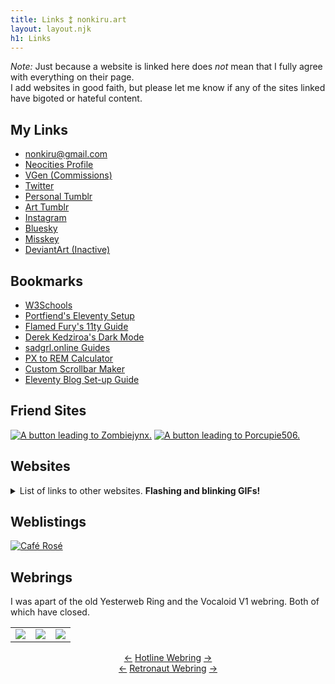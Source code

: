 ```yaml
---
title: Links ⁑ nonkiru.art
layout: layout.njk
h1: Links
---
```

*Note:* Just because a website is linked here does *not* mean that I fully agree with everything on their page. 
<br>I add websites in good faith, but please let me know if any of the sites linked have bigoted or hateful content.

## My Links
- [nonkiru@gmail.com](mailto:nonkiru@gmail.com)
- [Neocities Profile](https://neocities.org/site/nonkiru)
- [VGen (Commissions)](https://vgen.co/nonkiru)
- [Twitter](https://twitter.com/nonkiru_)
- [Personal Tumblr](https://nonkiru-personal.tumblr.com/)
- [Art Tumblr](https://nonkiru.tumblr.com/)
- [Instagram](https://www.instagram.com/non.kiru/)
- [Bluesky](https://bsky.app/profile/nonkiru.art)
- [Misskey](https://misskey.io/@nonkiru)
- [DeviantArt (Inactive)](https://www.deviantart.com/nonkiru)

## Bookmarks
- [W3Schools](https://www.w3schools.com/)
- [Portfiend's Eleventy Setup](https://portfiend.quest/p/resource/guides/my-eleventy-setup/)
- [Flamed Fury's 11ty Guide](https://flamedfury.com/guides/11ty-homepage-neocities/)
- [Derek Kedziroa's Dark Mode](https://derekkedziora.com/blog/dark-mode-revisited)
- [sadgrl.online Guides](https://sadgrl.online/learn/)
- [PX to REM Calculator](https://nekocalc.com/px-to-rem-converter)
- [Custom Scrollbar Maker](https://codepen.io/stephenpaton-tech/full/JjRvGmY)
- [Eleventy Blog Set-up Guide](https://cfjedimaster.github.io/eleventy-blog-guide/guide.html)

## Friend Sites
<a href="https://zombiejynx.neocities.org/"><img src="../assets/img/buttons/jynxbuttonANIMATED.gif" alt="A button leading to Zombiejynx."></a>
<a href="https://porcupie506.neocities.org/"><img src="../assets/img/buttons/porcupie.gif" alt="A button leading to Porcupie506."></a>

## Websites
<details>
<summary>List of links to other websites. <b>Flashing and blinking GIFs!</b></summary>
<a href="https://arunyi.art/"><img src="../assets/img/buttons/arunyi.gif" alt="A button leading to Arunyi."></a>
<a href="http://berry.heartette.net/"><img src="../assets/img/buttons/novemberry.gif" alt="A button leading to Novemberry."></a>
<a href="https://cinni.net/"><img src="../assets/img/buttons/cinni.gif" alt="A button leading to Cinni's Dream Home."></a>
<a href="https://fraildoll111.wixsite.com/mabelsdollhouse"><img src="../assets/img/buttons/mabel.png" alt="A button leading to Mabel."></a>
<a href="https://www.lovetiny.art/"><img src="../assets/img/buttons/lovetinybutton.gif" alt="A button leading to Lovetiny."></a>
<a href="https://allyratworld.com/"><img src="../assets/img/buttons/allyrat.png" alt="A button leading to AllyRat."></a>
<a href="https://nine-moonbeams.neocities.org/"><img src="../assets/img/buttons/nine-moonbeams.gif" alt="A button leading to Nine-Moonbeams."></a>
<a href="https://lazer-bunny.neocities.org/"><img src="../assets/img/buttons/lazer-bunny.gif" alt="A button leading to Lazer-Bunny."></a>
<a href="https://theabsoluterealm.com/"><img src="../assets/img/buttons/arbutton.gif" alt="A button leading to The Absolute Realm."></a>
<a href="https://cursedfate.neocities.org/"><img src="../assets/img/buttons/cursedfate.png" alt="A button leading to Cursed Fate."></a>
<a href="https://xandra.cc/"><img src="../assets/img/buttons/alexandra.png" alt="A button leading to the Museum of Alexandra."></a>
<a href="https://linwood.neocities.org/"><img src="../assets/img/buttons/linwoodbutton.png" alt="A button leading to Linwood."></a>
<a href="https://cadence.moe/"><img src="../assets/img/buttons/cadence_now.png" alt="A button leading to Cadence Now."></a>
<a href="https://le.alphamethyl.barr0w.net/~elysia"><img src="../assets/img/buttons/elysia.png" alt="A button leading to Elysia's Website."></a>
<a href="https://middlepot.com/"><img src="../assets/img/buttons/middlepot.png" alt="A button leading to MiddlePot."></a>
<a href="https://comfort.neocities.org/"><img src="../assets/img/buttons/comfort-pixel.gif" alt="A button leading to Comfort."></a>
<a href="https://mysweetpiano.neocities.org/"><img src="../assets/img/buttons/mysweetpiano.gif" alt="A button leading to My Sweet Piano."></a>
<a href="https://adilene.net/"><img src="../assets/img/buttons/adilene.png" alt="A button leading to Adilene."></a>
<a href="https://the-rusty.zone/home"><img src="../assets/img/buttons/rustyzone.gif" alt="A button leading to The Rusty Zone."></a>
<a href="https://portfiend.quest/"><img src="../assets/img/buttons/portfiend.png" alt="A button leading to PORTFIEND."></a>
<a href="https://loves1ck.neocities.org/"><img src="../assets/img/buttons/lovesick.png" alt="A button leading to loves1ck."></a>
<a href="https://sugarblush.neocities.org/"><img src="../assets/img/buttons/sugarblush-button.png" alt="A button leading to SugarBlush."></a>
<a href="https://mikufan3939.neocities.org/"><img src="../assets/img/buttons/mikuhell.png" alt="A button leading to mikufan3939."></a>
<a href="https://rotten1rainbow508.neocities.org/"><img src="../assets/img/buttons/rottenrainbow.gif" alt="A button leading to rotten1rainbow508."></a>
<a href="https://www.bikobatanari.art"><img src="../assets/img/buttons/bikobatanari.gif" alt="A button leading to bikobatanari."></a>
<a href="https://bloodtypeoh.neocities.org"><img src="../assets/img/buttons/bloodtypeoh_butt.gif" alt="A button leading to bloodtypeoh."></a>
<a href="https://swirl.neocities.org/"><img src="../assets/img/buttons/swirlbutton.gif" alt="A button leading to swirl."></a>
<a href="https://melokaji.neocities.org/"><img src="../assets/img/buttons/melobutton.gif" alt="A button leading to melokaji."></a>
<a href="https://cloverbell.neocities.org/"><img src="../assets/img/buttons/cloverbell.gif" alt="A button leading to cloverbell."></a>
<a href="https://jasm1nii.xyz/"><img src="../assets/img/buttons/jasmines-journal.png" alt="A button leading to jasmine's journal."></a>
<a href="https://dokode.moe/"><img src="../assets/img/buttons/dokodemobutton3.gif" alt="A button leading to dokodemo."></a>
<a href="https://a0i.neocities.org/"><img src="../assets/img/buttons/aoi.gif" alt="A button leading to aoi."></a>
<a href="https://wappydog.neocities.org/"><img src="../assets/img/buttons/wappy.gif" alt="A button leading to wappydog."></a>
<a href="https://whiona.me/"><img src="../assets/img/buttons/whiona_button.png" alt="A button leading to whiona."></a>
<a href="https://virtualobserver.moe/"><img src="../assets/img/buttons/virtualobserver.png" alt="A button leading to virtualobserver."></a>
<a href="https://jeith.neocities.org/"><img src="../assets/img/buttons/jeith.jpg" alt="A button leading to jeith."></a>
<a href="https://kikapi.neocities.org/"><img src="../assets/img/buttons/kikapi.gif" alt="A button leading to kikapi."></a>
<a href="https://fatgrrlz.neocities.org/"><img src="../assets/img/buttons/fatgrlz.gif" alt="A button leading to fatgrlz."></a>
<a href="https://prismatic-realm.net/"><img src="../assets/img/buttons/prismatic-realm.gif" alt="A button leading to Prismatic-Realm."></a>
<a href="https://lostletters.neocities.org/"><img src="../assets/img/buttons/LostLetters88x31.gif" alt="A button leading to Lost Letters."></a>
<a href="https://taffy.neocities.org/"><img src="../assets/img/buttons/taffybutton2023.gif" alt="A button leading to Taffy."></a>
<a href="https://fri11s.neocities.org" target="_blank"><span style="clip:rect(0 0 0 0);clip-path:inset(50%);height:1px;overflow:hidden;position:absolute;white-space:nowrap;width:1px">Frills' internet emporium</span><style>@keyframes fri11sl{0%{fill:hsl(255,70%,70%)}10%{fill:hsl(330,100%,40%)}50%{fill:hsl(10,100%,50%)}60%{fill:hsl(51,100%,50%)}80%{fill:hsl(153,100%,40%)}100%{fill:hsl(204,100%,50%)}}.frillsl-tx{fill: hsl(330, 70%, 70%)}@media (prefers-reduced-motion: no-preference){.frillsl-tx{animation: fri11sl 10s 0s infinite forwards alternate}}</style><svg xmlns="http://www.w3.org/2000/svg" width="88" height="31" aria-hidden="true"><path fill="#fff0f5" d="M83 0H5a5 5 0 0 0-5 5v21a5 5 0 0 0 5 5h78a5 5 0 0 0 5-5V5a5 5 0 0 0-5-5Z"/><path class="frillsl-tx" d="M23.8 17c.5.3.7.8.7 1.6 0 1-.4 1.7-1.2 2-1 .4-2.2.5-3.4.5h-4.2v1.8c0 2.1-.8 3.2-2.5 3.2-1.4 0-2.5-.8-3.3-2.4-.8-1.5-1.2-4-1.2-7.4 0-2 .4-3.9 1.3-5.5 1.6-3 5-5 8.4-5.1 2.8-.2 6.8 1 6.8 4.3s-3.2 3.4-5.7 3.4c-1.7 0-4.1.7-4.1 2.7h3.7c1.5 0 3.4 0 4.7.9Zm6 9.1c-1.2 0-2-.7-2.5-2.2-.7-2.8-1-6.1-.4-9 .3-1.6 1.1-2.8 2.7-2.8 1 0 2 .4 2.2 1.4a4 4 0 0 1 1.7-.8c1.4-.4 2.8-.4 4.1.2 1.4.6 2.8 2.3 2.1 3.9-.4.9-1.2 1.4-2.2 1.4-1.7 0-2.8-1-4.2.5-1.2 1.2-.8 3.3-.9 4.8 0 1.5-1 2.6-2.6 2.6Zm14-14.1c-2 0-3.3-1.8-3.3-3.6 0-2 1.5-3.5 3.4-3.5 2 0 3.4 1.6 3.4 3.5S45.7 12 43.8 12Zm0 14.1c-1.6 0-2.3-1.2-2.4-2.7-.3-2.5-.3-5 0-7.4.2-1.4 1-2.5 2.5-2.5s2.3 1.3 2.5 2.7c.3 2.5.3 5 0 7.4-.3 1.5-.9 2.5-2.6 2.5Zm8.4 0c-2.3 0-3-2.4-3.2-4.3a58 58 0 0 1 0-11.6c.2-2 .8-4.5 3.2-4.5 2.4 0 3.2 3.8 3.3 4.5.3 3.8.2 7.7-.2 11.5-.1 1.8-.9 4.4-3.1 4.4Zm8.3 0c-2.3 0-3-2.4-3.2-4.3a58 58 0 0 1 0-11.6c.2-2 1-4.5 3.3-4.5 2.4 0 3 2.5 3.2 4.5.3 3.8.3 7.7-.1 11.5-.1 1.9-1 4.4-3.2 4.4Zm10 0c-1.8 0-5.6-.5-5.6-3 0-.6.2-1 .6-1.4.4-.3 1-.5 1.5-.5 1 0 1.5.8 2.3.9.6 0 .9-.7.3-1l-2.1-.9c-1.4-.8-2.7-1.8-2.6-3.5 0-1.7 1.6-3 3.1-3.7 2-.8 4.3-.7 6.4-.1 1.3.4 2.9 1.5 2.9 3 0 1.6-1.9 2.3-3.2 1.5-.4-.2-1.3-.5-1.5 0-.1.5.2.8.6.9 1.1.4 2 .9 2.7 1.4a3 3 0 0 1 1 2.4c0 1.2-.5 2.2-1.7 3-1.2.7-2.7 1-4.7 1Z"/><path fill="gold" d="M76.2 4.2a2 2 0 0 1 1.5 1.5 2 2 0 0 1 1.6-1.5V4a2 2 0 0 1-1.5-1.5h-.1A2 2 0 0 1 76.2 4c-.1 0-.1.1 0 .2ZM71 7.3a3.7 3.7 0 0 1 2.6 2.6h.3a3.7 3.7 0 0 1 2.6-2.6c.1 0 .1-.2 0-.2a3.6 3.6 0 0 1-2.6-2.7h-.3A3.7 3.7 0 0 1 71 7.1c-.1 0-.1.1 0 .2ZM75.4 11.4a5.5 5.5 0 0 1 4 4h.3a5.5 5.5 0 0 1 4-4v-.3a5.5 5.5 0 0 1-4-4c0-.1-.3-.1-.4 0a5.5 5.5 0 0 1-3.9 4c-.2 0-.2.3 0 .3Z"/></svg></a>
</details>

## Weblistings

<a href="https://allyratworld.com/cafe/rose"><img src="../assets/img/88x31melo.png" alt="Café Rosé"></a>

## Webrings
I was apart of the old Yesterweb Ring and the Vocaloid V1 webring. Both of which have closed.
<div class="webrings" style="text-align: center; margin-left: auto; margin-right: auto;">

<!-- NEOSSG -->
<div id='neossg' style="text-align: center; margin-left: auto; margin-right: auto;">
  <script type="text/javascript" src="https://neossg.neocities.org/onionring-variables.js"></script>
  <script type="text/javascript" src="https://neossg.neocities.org/onionring-widget.js"></script>
</div>

<!-- Ladies of the Links -->
<table>
<tr>
<td><a href="https://webri.ng/webring/ladiesofthelinks/previous?via=https%3A%2F%2Fnonkiru.art"><img src="../assets\img\buttons\ladiesofthelink1.gif"></a></td>
<td><a href="https://ladiesofthe.link/"><img src="../assets\img\buttons\ladiesofthelink.gif"></a></td>
<td><a href="https://webri.ng/webring/ladiesofthelinks/next?via=https%3A%2F%2Fnonkiru.art"><img src="../assets\img\buttons\ladiesofthelink2.gif"></a></td>
</tr>
</table>
		


<!-- furry webring -->
<div id='furryring'>
        <script type="text/javascript" src="https://furryring.neocities.org/onionring-variables.js"></script>
        <script type="text/javascript" src="https://furryring.neocities.org/onionring-widget.js"></script>
</div>

<!-- hotline webring -->
<div class="yw-nav" style="display: inline;">
    <a href="https://hotlinewebring.club/nonkiru/previous"><-</a>
</div>
<div class="yw-nav" style="display: inline;">
    <a href="https://hotlinewebring.club/">Hotline Webring</a>
</div>
<div class="yw-nav" style="display: inline;">
    <a href="https://hotlinewebring.club/nonkiru/next">-></a>
</div>

<br>

<!-- retronaut webring -->
<div class="yw-nav" style="display: inline;">
    <a href="https://webring.dinhe.net/prev/https://nonkiru.art"><-</a>
</div>
<div class="yw-nav" style="display: inline;">
    <a href="https://webring.dinhe.net/">Retronaut Webring</a>
</div>
<div class="yw-nav" style="display: inline;">
    <a href="https://webring.dinhe.net/next/https://nonkiru.art">-></a>
</div>

<!-- null webring -->
<br><script src="https://nuthead.neocities.org/ring/ring.js"></script>


<!-- vocaloid webring -->
<div id="vocaring"><script src="https://webring.adilene.net/webring.js"></script></div>

<br>

<!-- autistic webring -->
<div id="autiring" style="text-align: center; margin-left: auto; margin-right: auto;">
<script type="text/javascript" src="https://macaque.moe/autiring/onionring-variables.js"></script>
<script type="text/javascript" src="https://macaque.moe/autiring/onionring-widget.js"></script>
</div>

</div>